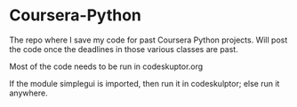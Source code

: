 # Coursera-Python
The repo where I save my code for past Coursera Python projects. Will post the code once the deadlines in those various classes are past.

Most of the code needs to be run in codeskuptor.org

If the module simplegui is imported, then run it in codeskulptor; else run it anywhere.
